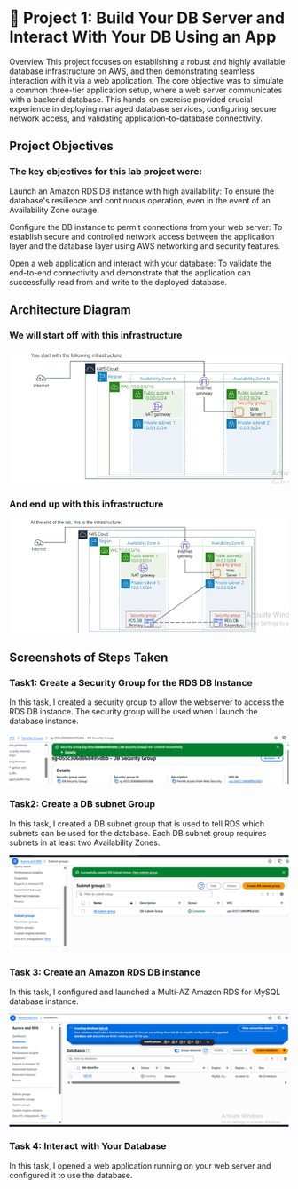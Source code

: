 # 📂 Project 1: Build Your DB Server and Interact With Your DB Using an App
Overview
This project focuses on establishing a robust and highly available database infrastructure on AWS, and then demonstrating seamless interaction with it via a web application. The core objective was to simulate a common three-tier application setup, where a web server communicates with a backend database. This hands-on exercise provided crucial experience in deploying managed database services, configuring secure network access, and validating application-to-database connectivity.

## Project Objectives
### The key objectives for this lab project were:

Launch an Amazon RDS DB instance with high availability: To ensure the database's resilience and continuous operation, even in the event of an Availability Zone outage.

Configure the DB instance to permit connections from your web server: To establish secure and controlled network access between the application layer and the database layer using AWS networking and security features.

Open a web application and interact with your database: To validate the end-to-end connectivity and demonstrate that the application can successfully read from and write to the deployed database.

## Architecture Diagram

### We will start off with this infrastructure

![image alt](https://github.com/Nndoza/AWS-re-start-Program/blob/43636a2b38a3eb54fd1cc84e98a7f11e17dd5ffa/Project%201%3A%20Database/Screenshot%202025-07-07%20205400.png)

### And end up with this infrastructure

![image alt](https://github.com/Nndoza/AWS-re-start-Program/blob/3cb67096aa158e1b85497f97d7d98958c8c6ac22/Project%201%3A%20Database/Screenshot%202025-07-07%20205416.png)

## Screenshots of Steps Taken

### Task1: Create a Security Group for the RDS DB Instance

In this task, I created a security group to allow the webserver to access the RDS DB instance. The security group will be used when I launch the database instance.

![image alt](https://github.com/Nndoza/AWS-re-start-Program/blob/42844ffd0204d9d7b81c0e01c620103fc79ddf24/Project%201%3A%20Database/Task%201.png)

### Task2: Create a DB subnet Group

In this task, I created a DB subnet group that is used to tell RDS which subnets can be used for the database. Each DB subnet group requires subnets in at least two Availability Zones.

![image alt](https://github.com/Nndoza/AWS-re-start-Program/blob/7fe945aa6ac045fc7a7a746a43dd947be04c2eb6/images/task%202.png)

### Task 3: Create an Amazon RDS DB instance

In this task, I configured and launched a Multi-AZ Amazon RDS for MySQL database instance.

![image alt](https://github.com/Nndoza/AWS-re-start-Program/blob/fdf0d735dc2c0b58bcd70b2b6f2de1835d3a0636/images/Task%203.png)





### Task 4: Interact with Your Database

In this task, I opened a web application running on your web server and configured it to use the database. 






